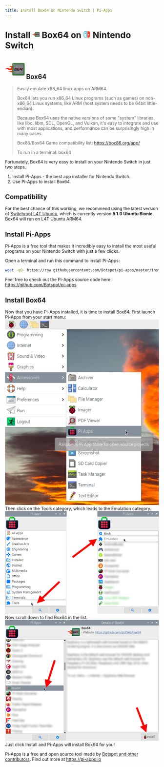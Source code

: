 ```yaml
---
title: Install Box64 on Nintendo Switch | Pi-Apps
---
```

<div class="simple-install-content content">

# Install <img src="/img/app-icons/Box64/icon-64.png" height=24> Box64 on <img src=/img/other-icons/switch-icon.svg height=24> Nintendo Switch

## <img src="/img/app-icons/Box64/icon-64.png"> Box64
> Easily emulate x86_64 linux apps on ARM64.
> 
> Box64 lets you run x86_64 Linux programs (such as games) on non-x86_64 Linux systems, like ARM (host system needs to be 64bit little-endian).
> 
> Because Box64 uses the native versions of some "system" libraries, like libc, libm, SDL, OpenGL, and Vulkan, it's easy to integrate and use with most applications, and performance can be surprisingly high in many cases.
> 
> Box86/Box64 Game compatibility list: https://box86.org/app/
> 
> To run in a terminal: box64

Fortunately, Box64 is very easy to install on your Nintendo Switch in just two steps.
1. Install Pi-Apps - the best app installer for Nintendo Switch.
2. Use Pi-Apps to install Box64.
</div>
<div class="simple-install-content content">

## Compatibility
For the best chance of this working, we recommend using the latest version of [Switchroot L4T Ubuntu](https://wiki.switchroot.org/en/Linux/Ubuntu-Install-Guide), which is currently version **5.1.0 Ubuntu Bionic**.
Box64 will run on L4T Ubuntu ARM64.
</div>
<div class="simple-install-content content">

## Install Pi-Apps

Pi-Apps is a free tool that makes it incredibly easy to install the most useful programs on your Nintendo Switch with just a few clicks.

Open a terminal and run this command to install Pi-Apps:
```bash
wget -qO- https://raw.githubusercontent.com/Botspot/pi-apps/master/install | bash
```
Feel free to check out the Pi-Apps source code here: https://github.com/Botspot/pi-apps
</div>
<div class="simple-install-content content">

## Install Box64

Now that you have Pi-Apps installed, it is time to install Box64.
First launch Pi-Apps from your start menu:
<img src="/img/start-menu.png">
Then click on the Tools category, which leads to the Emulation category.
<img src="/img/category-selections/Emulation.png">
Now scroll down to find Box64 in the list.
<img src="/img/app-icons/Box64/app-selection.png">
Just click Install and Pi-Apps will install Box64 for you!
</div>
<div class="simple-install-content content">

Pi-Apps is a free and open source tool made by [Botspot and other contributors](/about/#contributors). Find out more at https://pi-apps.io
</div>
